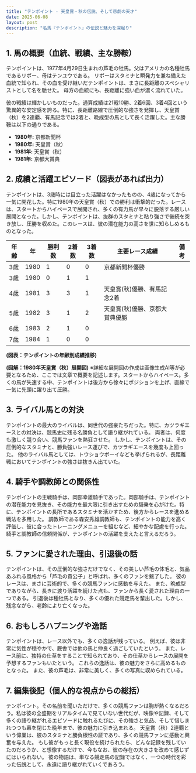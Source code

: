 ```yaml
---
title: "テンポイント - 天皇賞・秋の伝説、そして悲劇の天才"
date: 2025-06-08
layout: post
description: "名馬『テンポイント』の伝説と魅力を深堀り"
---
```


## 1. 馬の概要（血統、戦績、主な勝鞍）

テンポイントは、1977年4月29日生まれの芦毛の牡馬。父はアメリカの名種牡馬であるリボー、母はテンユウである。  リボーはスタミナと瞬発力を兼ね備えた血統で知られ、その血を受け継いだテンポイントは、まさに長距離のスペシャリストとして名を馳せた。  母方の血統にも、長距離に強い血が濃く流れていた。

彼の戦績は輝かしいものだった。通算成績は21戦10勝、2着6回、3着4回という驚異的な安定感を誇る。特に、長距離路線で圧倒的な強さを発揮し、天皇賞（秋）を2連覇、有馬記念では2着と、晩成型の馬として長く活躍した。主な勝鞍は以下の通りである。

* **1980年:** 京都新聞杯
* **1980年:** 天皇賞（秋）
* **1981年:** 天皇賞（秋）
* **1981年:** 京都大賞典


## 2. 成績と活躍エピソード（図表があれば出力）

テンポイントは、3歳時には目立った活躍はなかったものの、4歳になってから一気に開花した。特に1980年の天皇賞（秋）での勝利は衝撃的だった。レースは、スタートからハイペースで展開され、多くの有力馬が早々に脱落する厳しい展開となった。しかし、テンポイントは、抜群のスタミナと粘り強さで後続を突き放し、圧勝を収めた。このレースは、彼の潜在能力の高さを世に知らしめるものとなった。

| 年齢 | 年 | 勝利数 | 2着数 | 3着数 | 主要レース成績 | 備考 |
|---|---|---|---|---|---|---|
| 3歳 | 1980 | 1 | 0 | 0 | 京都新聞杯優勝 |  |
| 3歳 | 1980 | 0 | 1 | 1 |  |  |
| 4歳 | 1981 | 3 | 3 | 1 | 天皇賞(秋)優勝、有馬記念2着 |  |
| 5歳 | 1982 | 3 | 1 | 2 | 天皇賞(秋)優勝、京都大賞典優勝 |  |
| 6歳 | 1983 | 2 | 1 | 0 |  |  |
| 7歳 | 1984 | 1 | 0 | 0 |  |  |


**(図表：テンポイントの年齢別成績推移)**

**(図解：1980年天皇賞（秋）展開図)**  ※詳細な展開図の作成は画像生成AI等が必要となるため、ここでは文章で概要を記述します。スタートからハイペース。多くの馬が失速する中、テンポイントは後方から徐々にポジションを上げ、直線で一気に先頭に躍り出て圧勝。


## 3. ライバル馬との対決

テンポイントの最大のライバルは、同世代の強豪たちだった。特に、カツラギエースとの対決は、競馬史に残る名勝負として語り継がれている。  両者は、何度も激しく競り合い、競馬ファンを熱狂させた。  しかし、テンポイントは、その圧倒的なスタミナと、勝負強いレース運びで、カツラギエースを幾度も上回った。  他のライバル馬としては、トウショウボーイなども挙げられるが、長距離戦においてテンポイントの強さは抜きん出ていた。


## 4. 騎手や調教師との関係性

テンポイントの主戦騎手は、岡部幸雄騎手であった。岡部騎手は、テンポイントの潜在能力を見抜き、その能力を最大限に引き出すための騎乗を心がけた。特に、テンポイントの長所であるスタミナを活かすため、後方からレースを進める戦法を多用した。  調教師である森安秀雄調教師も、テンポイントの能力を高く評価し、彼に合ったトレーニングメニューを組むなど、細やかな配慮を行った。  騎手と調教師の信頼関係が、テンポイントの活躍を支えたと言えるだろう。


## 5. ファンに愛された理由、引退後の話

テンポイントは、その圧倒的な強さだけでなく、その美しい芦毛の体毛と、気品あふれる風格から「芦毛の貴公子」と呼ばれ、多くのファンを魅了した。  彼のレースは、まさに芸術的で、多くの競馬ファンに感動を与えた。  また、晩成型でありながら、長きに渡り活躍を続けた点も、ファンから長く愛された理由の一つである。  引退後は種牡馬となり、多くの優れた競走馬を輩出した。しかし、残念ながら、老齢により亡くなった。


## 6. おもしろハプニングや逸話

テンポイントは、レース以外でも、多くの逸話が残っている。  例えば、彼は非常に気性が穏やかで、厩舎では他の馬と仲良く過ごしていたという。  また、レース前に、独特の仕草をすることで知られており、その仕草からレースの展開を予想するファンもいたという。  これらの逸話は、彼の魅力をさらに高めるものとなった。  また、彼の芦毛は、非常に美しく、多くの写真に収められている。


## 7. 編集後記（個人的な視点からの総括）

テンポイント。その名前を聞いただけで、多くの競馬ファンは胸が熱くなるだろう。私は彼の全盛期をリアルタイムで見ていない世代だが、映像や記録、そして多くの語り継がれるエピソードに触れるたびに、その強さと気品、そして惜しまれつつも幕を閉じた晩年まで、彼の魅力に引き込まれる。  天皇賞（秋）2連覇という偉業は、彼のスタミナと勝負根性の証であり、多くの競馬ファンに感動と興奮を与えた。  もし彼がもっと長く現役を続けられたら、どんな記録を残していたのだろうか、と想像するだけで、今もなお、彼の存在の大きさを改めて感じずにはいられない。  彼の物語は、単なる競走馬の記録ではなく、一つの時代を彩った伝説として、永遠に語り継がれていくであろう。
